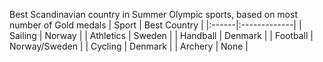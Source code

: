 Best Scandinavian country in Summer Olympic sports, based on most number of Gold medals
| Sport | Best Country |
|:------|:-------------|
| Sailing | Norway |
| Athletics | Sweden |
| Handball | Denmark |
| Football | Norway/Sweden |
| Cycling | Denmark |
| Archery | None |
